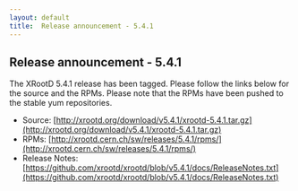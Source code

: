 ```yaml
---
layout: default
title:  Release announcement - 5.4.1
---
```


Release announcement - 5.4.1
-----------------------------

The XRootD 5.4.1 release has been tagged. Please follow the links
below for the source and the RPMs. Please note that the RPMs have been pushed
to the stable yum repositories.

 * Source: [http://xrootd.org/download/v5.4.1/xrootd-5.4.1.tar.gz](http://xrootd.org/download/v5.4.1/xrootd-5.4.1.tar.gz)
 * RPMs: [http://xrootd.cern.ch/sw/releases/5.4.1/rpms/](http://xrootd.cern.ch/sw/releases/5.4.1/rpms/)
 * Release Notes: [https://github.com/xrootd/xrootd/blob/v5.4.1/docs/ReleaseNotes.txt](https://github.com/xrootd/xrootd/blob/v5.4.1/docs/ReleaseNotes.txt)
